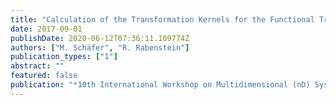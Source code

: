```yaml
---
title: "Calculation of the Transformation Kernels for the Functional Transformation Method"
date: 2017-09-01
publishDate: 2020-06-12T07:36:11.109774Z
authors: ["M. Schäfer", "R. Rabenstein"]
publication_types: ["1"]
abstract: ""
featured: false
publication: "*10th International Workshop on Multidimensional (nD) Systems (nDS 2017)*"
---
```



